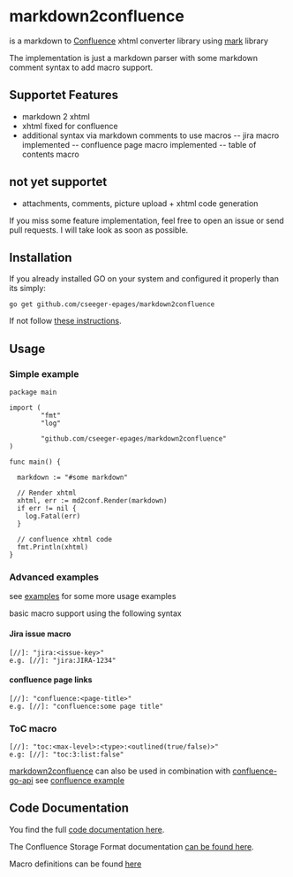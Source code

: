 # markdown2confluence

is a markdown to [Confluence](https://www.atlassian.com/software/confluence) xhtml converter library using [mark](https://github.com/a8m/mark) library

The implementation is just a markdown parser with some markdown comment syntax to add macro support.

## Supportet Features

- markdown 2 xhtml
- xhtml fixed for confluence
- additional syntax via markdown comments to use macros
-- jira macro implemented
-- confluence page macro implemented
-- table of contents macro

## not yet supportet
- attachments, comments, picture upload + xhtml code generation

If you miss some feature implementation, feel free to open an issue or send pull requests. I will take look as soon as possible.

## Installation

If you already installed GO on your system and configured it properly than its simply:

```
go get github.com/cseeger-epages/markdown2confluence
```

If not follow [these instructions](https://nats.io/documentation/tutorials/go-install/).

## Usage

### Simple example

```
package main

import (
        "fmt"
        "log"

        "github.com/cseeger-epages/markdown2confluence"
)

func main() {

  markdown := "#some markdown"

  // Render xhtml
  xhtml, err := md2conf.Render(markdown)
  if err != nil {
    log.Fatal(err)
  }

  // confluence xhtml code
  fmt.Println(xhtml)
}
```

### Advanced examples

see [examples](https://github.com/cseeger-epages/markdown2confluence/tree/master/examples) for some more usage examples

basic macro support using the following syntax

#### Jira issue macro 
```
[//]: "jira:<issue-key>"
e.g. [//]: "jira:JIRA-1234"
```

#### confluence page links
```
[//]: "confluence:<page-title>"
e.g. [//]: "confluence:some page title"
```

### ToC macro

```
[//]: "toc:<max-level>:<type>:<outlined(true/false)>"
e.g: [//]: "toc:3:list:false"
```

[markdown2confluence](https://github.com/cseeger-epages/markdown2confluence) can also be used in combination with [confluence-go-api](https://github.com/cseeger-epages/confluence-go-api) see [confluence example](https://github.com/cseeger-epages/markdown2confluence/blob/master/examples/confluence.go)

## Code Documentation

You find the full [code documentation here](https://godoc.org/github.com/cseeger-epages/markdown2confluence).

The Confluence Storage Format documentation [can be found here](https://confluence.atlassian.com/doc/confluence-storage-format-790796544.html).

Macro definitions can be found [here](https://confluence.pnac.org/display/DOC/Confluence+Storage+Format+for+Macros#ConfluenceStorageFormatforMacros-TableofContentsmacro)
